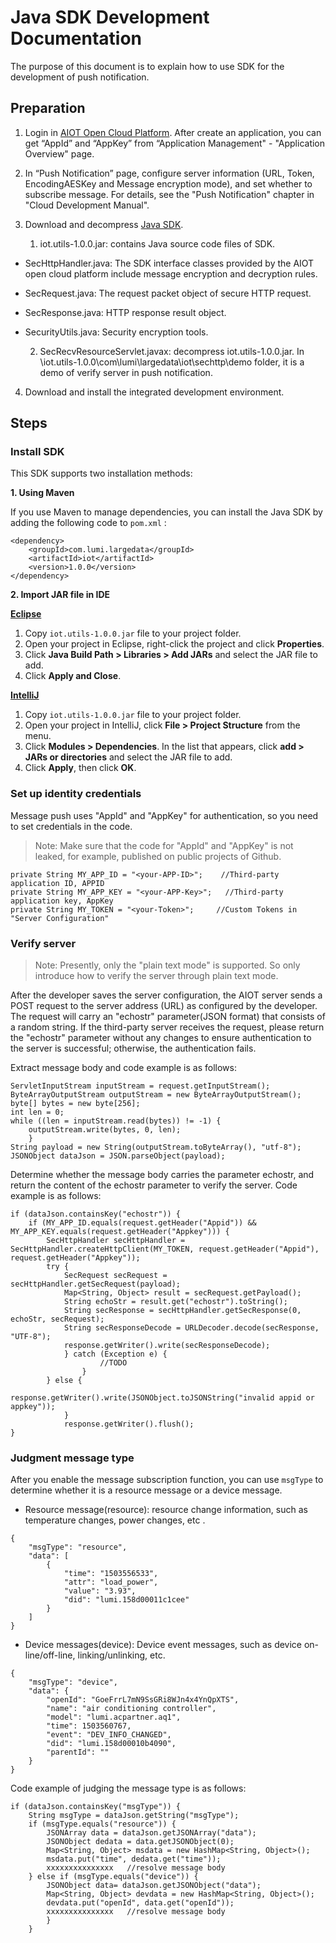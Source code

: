 # Java SDK Development Documentation

The purpose of this document is to explain how to use SDK for the development of push notification. 



## Preparation

1. Login in [AIOT Open Cloud Platform](https://opencloud.aqara.cn/). After create an application, you can get “AppId” and “AppKey” from “Application Management" - "Application Overview" page.

2. In “Push Notification” page, configure server information (URL, Token, EncodingAESKey and Message encryption mode), and set whether to subscribe message. For details, see the "Push Notification" chapter in "Cloud Development Manual".

3. Download and decompress [Java SDK](http://cdn.cnbj2.fds.api.mi-img.com/cdn/aiot/sdk/aiot_sdk_message_java_v0.3.zip).

   1) iot.utils-1.0.0.jar: contains Java source code files of SDK.

- SecHttpHandler.java: The SDK interface classes provided by the AIOT open cloud platform include message encryption and decryption rules.

- SecRequest.java: The request packet object of secure HTTP request.

- SecResponse.java: HTTP response result object.

- SecurityUtils.java: Security encryption tools.

  2) SecRecvResourceServlet.javax: decompress  iot.utils-1.0.0.jar. In \iot.utils-1.0.0\com\lumi\largedata\iot\sechttp\demo folder, it is a demo of verify server in push notification.

4. Download and install the integrated development environment.



## Steps

### Install SDK

This SDK supports two installation methods:

**1. Using Maven**

If you use Maven to manage dependencies, you can install the Java SDK by adding the following code to `pom.xml` :

```
<dependency>
    <groupId>com.lumi.largedata</groupId>
    <artifactId>iot</artifactId>
    <version>1.0.0</version>
</dependency>
```



**2. Import JAR file in IDE**

**<u>Eclipse</u>**

1. Copy `iot.utils-1.0.0.jar` file to your project folder.
2. Open your project in Eclipse, right-click the project and click **Properties**.
3. Click **Java Build Path > Libraries > Add JARs** and select the JAR file to add.
4. Click **Apply and Close**. 



**<u>IntelliJ</u>**

1. Copy `iot.utils-1.0.0.jar` file to your project folder.
2. Open your project in IntelliJ, click **File > Project Structure** from the menu.
3. Click **Modules > Dependencies**. In the list that appears, click **add > JARs or directories** and select the JAR file to add.
4. Click **Apply**, then click **OK**.





### Set up identity credentials

Message push uses "AppId" and "AppKey" for authentication, so you need to set credentials in the code.

> Note: Make sure that the code for "AppId" and "AppKey" is not leaked, for example, published on public projects of Github.

```
private String MY_APP_ID = "<your-APP-ID>";    //Third-party application ID, APPID
private String MY_APP_KEY = "<your-APP-Key>";   //Third-party application key, AppKey
private String MY_TOKEN = "<your-Token>";     //Custom Tokens in "Server Configuration"
```



### Verify server

> Note: Presently, only the "plain text mode" is supported. So only introduce how to verify the server through plain text mode.

After the developer saves the server configuration, the AIOT server sends a POST request to the server address (URL) as configured by the developer. The request will carry an "echostr" parameter(JSON format) that consists of a random string. If the third-party server receives the request, please return the "echostr" parameter without any changes to ensure authentication to the server is successful; otherwise, the authentication fails.

Extract message body and code example is as follows:

```
ServletInputStream inputStream = request.getInputStream();
ByteArrayOutputStream outputStream = new ByteArrayOutputStream();
byte[] bytes = new byte[256];
int len = 0;
while ((len = inputStream.read(bytes)) != -1) {
    outputStream.write(bytes, 0, len);
    }
String payload = new String(outputStream.toByteArray(), "utf-8");
JSONObject dataJson = JSON.parseObject(payload);    
```

Determine whether the message body carries the parameter echostr, and return the content of the echostr parameter to verify the server. Code example is as follows:

```
if (dataJson.containsKey("echostr")) {        
    if (MY_APP_ID.equals(request.getHeader("Appid")) && MY_APP_KEY.equals(request.getHeader("Appkey"))) {      
        SecHttpHandler secHttpHandler = SecHttpHandler.createHttpClient(MY_TOKEN, request.getHeader("Appid"), request.getHeader("Appkey"));   
        try {
            SecRequest secRequest = secHttpHandler.getSecRequest(payload);
            Map<String, Object> result = secRequest.getPayload();
            String echoStr = result.get("echostr").toString();    
            String secResponse = secHttpHandler.getSecResponse(0, echoStr, secRequest);  
            String secResponseDecode = URLDecoder.decode(secResponse, "UTF-8");
            response.getWriter().write(secResponseDecode);   
            } catch (Exception e) {
                    //TODO
                }
        } else {               
            response.getWriter().write(JSONObject.toJSONString("invalid appid or appkey"));
            }
            response.getWriter().flush();
}
```



### Judgment message type

After you enable the message subscription function, you can use `msgType` to determine whether it is a resource message or a device message.

- Resource message(resource): resource change information, such as temperature changes, power changes, etc .

```
{
    "msgType": "resource", 
    "data": [
        {
            "time": "1503556533", 
            "attr": "load_power", 
            "value": "3.93", 
            "did": "lumi.158d00011c1cee"
        }
    ]
}
```

- Device messages(device): Device event messages, such as device on-line/off-line, linking/unlinking, etc.

```
{
    "msgType": "device", 
    "data": {
        "openId": "GoeFrrL7mN9SsGRi8WJn4x4YnQpXTS", 
        "name": "air conditioning controller", 
        "model": "lumi.acpartner.aq1", 
        "time": 1503560767, 
        "event": "DEV_INFO_CHANGED", 
        "did": "lumi.158d00010b4090", 
        "parentId": ""
    }
}
```

Code example of judging the message type is as follows:

    if (dataJson.containsKey("msgType")) {   
        String msgType = dataJson.getString("msgType");
        if (msgType.equals("resource")) {
            JSONArray data = dataJson.getJSONArray("data");
            JSONObject dedata = data.getJSONObject(0);
            Map<String, Object> msdata = new HashMap<String, Object>();
            msdata.put("time", dedata.get("time"));
            xxxxxxxxxxxxxxx   //resolve message body
        } else if (msgType.equals("device")) {
            JSONObject data= dataJson.getJSONObject("data");
            Map<String, Object> devdata = new HashMap<String, Object>();
            devdata.put("openId", data.get("openId"));
            xxxxxxxxxxxxxxx   //resolve message body
            }
        }

